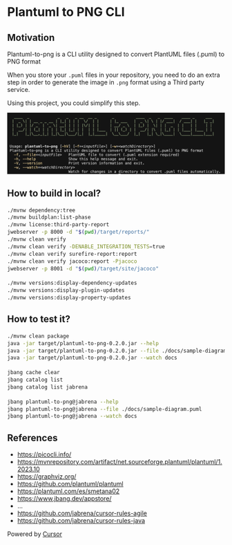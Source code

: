 # Plantuml to PNG CLI

## Motivation

Plantuml-to-png is a CLI utility designed to convert PlantUML files (.puml) to PNG format

When you store your `.puml` files in your repository, you need to do an extra step in order to generate the image in `.png` format using a Third party service.

Using this project, you could simplify this step.

![](./docs/screenshot.png)

## How to build in local?

```bash
./mvnw dependency:tree
./mvnw buildplan:list-phase
./mvnw license:third-party-report
jwebserver -p 8000 -d "$(pwd)/target/reports/"
./mvnw clean verify
./mvnw clean verify -DENABLE_INTEGRATION_TESTS=true
./mvnw clean verify surefire-report:report
./mvnw clean verify jacoco:report -Pjacoco
jwebserver -p 8001 -d "$(pwd)/target/site/jacoco"

./mvnw versions:display-dependency-updates
./mvnw versions:display-plugin-updates
./mvnw versions:display-property-updates
```

## How to test it?

```bash
./mvnw clean package
java -jar target/plantuml-to-png-0.2.0.jar --help
java -jar target/plantuml-to-png-0.2.0.jar --file ./docs/sample-diagram.puml
java -jar target/plantuml-to-png-0.2.0.jar --watch docs

jbang cache clear
jbang catalog list
jbang catalog list jabrena

jbang plantuml-to-png@jabrena --help
jbang plantuml-to-png@jabrena --file ./docs/sample-diagram.puml
jbang plantuml-to-png@jabrena --watch docs
```

## References
- https://picocli.info/
- https://mvnrepository.com/artifact/net.sourceforge.plantuml/plantuml/1.2023.10
- https://graphviz.org/
- https://github.com/plantuml/plantuml
- https://plantuml.com/es/smetana02
- https://www.jbang.dev/appstore/
- ...
- https://github.com/jabrena/cursor-rules-agile
- https://github.com/jabrena/cursor-rules-java

Powered by [Cursor](https://www.cursor.com/)
